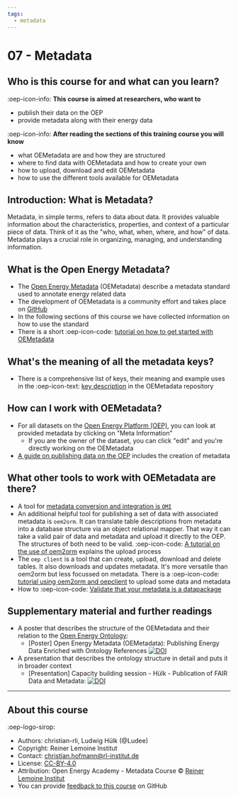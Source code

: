 ```yaml
---
tags:
  - metadata
---
```


# 07 - Metadata

## Who is this course for and what can you learn?

:oep-icon-info: **This course is aimed at researchers, who want to**

- publish their data on the OEP
- provide metadata along with their energy data

:oep-icon-info: **After reading the sections of this training course you will know**

- what OEMetadata are and how they are structured
- where to find data with OEMetadata and how to create your own
- how to upload, download and edit OEMetadata
- how to use the different tools available for OEMetadata

## Introduction: What is Metadata?

Metadata, in simple terms, refers to data about data. 
It provides valuable information about the characteristics, properties, 
and context of a particular piece of data. 
Think of it as the "who, what, when, where, and how" of data. 
Metadata plays a crucial role in organizing, managing, and understanding information.

## What is the Open Energy Metadata?

- The [Open Energy Metadata](https://github.com/OpenEnergyPlatform/oemetadata) (OEMetadata) describe a metadata standard used to annotate energy related data
- The development of OEMetadata is a community effort and takes place on [GitHub](https://github.com/OpenEnergyPlatform/oemetadata/issues)
- In the following sections of this course we have collected information on how to use the standard
- There is a short :oep-icon-code: [tutorial on how to get started with OEMetadata](../tutorials/metadata/getting_started_with_OEMetadata.ipynb)

## What's the meaning of all the metadata keys?

- There is a comprehensive list of keys, their meaning and example uses in the :oep-icon-text: [key description](https://github.com/OpenEnergyPlatform/oemetadata/blob/master/metadata/latest/metadata_key_description.md) in the OEMetadata repository

## How can I work with OEMetadata?

- For all datasets on the [Open Energy Platform (OEP)](https://openenergy-platform.org/), you can look at provided metadata by clicking on "Meta Information"
    - If you are the owner of the dataset, you can click "edit" and you're directly working on the OEMetadata
- [A guide on publishing data on the OEP](../tutorials/upload/OEP_Research_Data_Publishing_Guidebook.ipynb) includes the creation of metadata

## What other tools to work with OEMetadata are there?

- A tool for [metadata conversion and integration is `OMI`](https://github.com/OpenEnergyPlatform/omi)
- An additional helpful tool for publishing a set of data with associated metadata is `oem2orm`. It can translate table descriptions from metadata into a database structure via an object relational mapper. That way it can take a valid pair of data and metadata and upload it directly to the OEP. The structures of both need to be valid. :oep-icon-code: [A tutorial on the use of oem2orm](../tutorials/upload/OEP_Upload_Process_Data_and_Metadata_oem2orm.ipynb) explains the upload process
- The `oep client` is a tool that can create, upload, download and delete tables. It also downloads and updates metadata. It's more versatile than oem2orm but less focussed on metadata. There is a :oep-icon-code: [tutorial using oem2orm and oepclient](../tutorials/upload/OEP_Upload_Process_Data_and_Metadata_oep-client.ipynb) to upload some data and metadata
- How to :oep-icon-code: [Validate that your metadata is a datapackage](../tutorials/metadata/getting_started_with_OEMetadata.ipynb)

## Supplementary material and further readings

- A poster that describes the structure of the OEMetadata and their relation to the [Open Energy Ontology](05_ontology.md): 
	- [Poster] Open Energy Metadata (OEMetadata): Publishing Energy Data Enriched with Ontology References [![DOI](https://zenodo.org/badge/DOI/10.5281/zenodo.8026863.svg)](https://doi.org/10.5281/zenodo.8026863)
- A presentation that describes the ontology structure in detail and puts it in broader context
	- [Presentation] Capacity building session - Hülk - Publication of FAIR Data and Metadata: [![DOI](https://zenodo.org/badge/DOI/10.5281/zenodo.7835380.svg)](https://doi.org/10.5281/zenodo.7835380)

---

## About this course

:oep-logo-sirop:

- Authors: christian-rli, Ludwig Hülk (@Ludee)
- Copyright: Reiner Lemoine Institut
- Contact: christian.hofmann@rl-institut.de
- License: [CC-BY-4.0](https://creativecommons.org/licenses/by/4.0/deed.en)
- Attribution: Open Energy Academy - Metadata Course © [Reiner Lemoine Institut](https://reiner-lemoine-institut.de/)
- You can provide [feedback to this course](https://github.com/OpenEnergyPlatform/academy/issues/187) on GitHub
